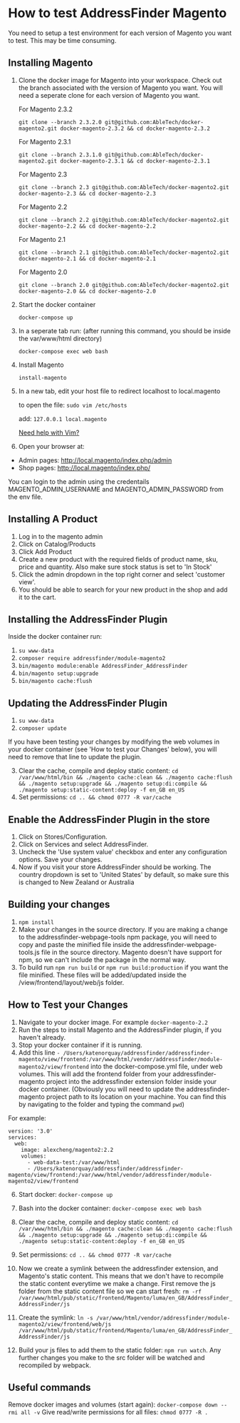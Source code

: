 # How to test AddressFinder Magento
You need to setup a test environment for each version of Magento you want to test. This may be time consuming.

## Installing Magento

1. Clone the docker image for Magento into your workspace. Check out the branch associated with the version of Magento you want. You will need a seperate clone for each version of Magento you want.

      
      For Magento 2.3.2

   `git clone --branch 2.3.2.0 git@github.com:AbleTech/docker-magento2.git docker-magento-2.3.2 && cd docker-magento-2.3.2`

      For Magento 2.3.1

   `git clone --branch 2.3.1.0 git@github.com:AbleTech/docker-magento2.git docker-magento-2.3.1 && cd docker-magento-2.3.1`

      For Magento 2.3

   `git clone --branch 2.3 git@github.com:AbleTech/docker-magento2.git docker-magento-2.3 && cd docker-magento-2.3`

      For Magento 2.2

   `git clone --branch 2.2 git@github.com:AbleTech/docker-magento2.git docker-magento-2.2 && cd docker-magento-2.2`

      For Magento 2.1

   `git clone --branch 2.1 git@github.com:AbleTech/docker-magento2.git docker-magento-2.1 && cd docker-magento-2.1`

      For Magento 2.0

   `git clone --branch 2.0 git@github.com:AbleTech/docker-magento2.git docker-magento-2.0 && cd docker-magento-2.0`

2. Start the docker container

    `docker-compose up`

3. In a seperate tab run: (after running this command, you should be inside the var/www/html directory)

    `docker-compose exec web bash`

4.  Install Magento

    `install-magento`


5. In a new tab, edit your host file to redirect localhost to local.magento

   to open the file: `sudo vim /etc/hosts`

   add: `127.0.0.1 local.magento`

   [Need help with Vim?](https://sites.google.com/a/abletech.co.nz/wiki/technology-tips/beginners-guide-to-vim)


8. Open your browser at:

  * Admin pages: http://local.magento/index.php/admin
  * Shop pages: http://local.magento/index.php/

  You can login to the admin using the credentails MAGENTO_ADMIN_USERNAME and MAGENTO_ADMIN_PASSWORD from the env file.


## Installing A Product

1. Log in to the magento admin
2. Click on Catalog/Products
3. Click Add Product
4. Create a new product with the required fields of product name, sku, price and quantity. Also make sure stock status is set to 'In Stock'
5. Click the admin dropdown in the top right corner and select 'customer view'.
6. You should be able to search for your new product in the shop and add it to the cart.


## Installing the AddressFinder Plugin

Inside the docker container run:
1. `su www-data`
2. `composer require addressfinder/module-magento2`
3. `bin/magento module:enable AddressFinder_AddressFinder`
4. `bin/magento setup:upgrade`
5. `bin/magento cache:flush`

## Updating the AddressFinder Plugin
1. `su www-data`
2. `composer update`

If you have been testing your changes by modifying the web volumes in your docker container (see 'How to test your Changes' below), you will need to remove that line to update the plugin. 

3. Clear the cache, compile and deploy static content: `cd /var/www/html/bin && ./magento cache:clean && ./magento cache:flush && ./magento setup:upgrade && ./magento setup:di:compile && ./magento setup:static-content:deploy -f en_GB en_US`
4. Set permissions: `cd .. && chmod 0777 -R var/cache`

## Enable the AddressFinder Plugin in the store

1. Click on Stores/Configuration.
2. Click on Services and select AddressFinder.
3. Uncheck the 'Use system value' checkbox and enter any configuration options. Save your changes.
3. Now if you visit your store AddressFinder should be working. The country dropdown is set to 'United States' by default, so make sure this is changed to New Zealand or Australia

## Building your changes
1. `npm install`
2. Make your changes in the source directory. If you are making a change to the addressfinder-webpage-tools npm package, you will need to copy and paste the minified file inside the addressfinder-webpage-tools.js file in the source directory. Magento doesn't have support for npm, so we can't include the package in the normal way.
3. To build run `npm run build` or `npm run build:production` if you want the file minified. These files will be added/updated inside the /view/frontend/layout/web/js folder.  

## How to Test your Changes

1. Navigate to your docker image. For example `docker-magento-2.2`
2. Run the steps to install Magento and the AddressFinder plugin, if you haven't already.
3. Stop your docker container if it is running.
5. Add this line `- /Users/katenorquay/addressfinder/addressfinder-magento/view/frontend:/var/www/html/vendor/addressfinder/module-magento2/view/frontend` into the docker-compose.yml file, under web volumes. This will add the frontend folder from your addressfinder-magento project 
into the addressfinder extension folder inside your docker container. (Obviously you will need to update the addressfinder-magento project path to its location on your machine. You can find this by navigating to the folder and typing the command `pwd`)

For example: 

``` 
version: '3.0'
services:
  web:
    image: alexcheng/magento2:2.2
    volumes: 
      - web-data-test:/var/www/html
      - /Users/katenorquay/addressfinder/addressfinder-magento/view/frontend:/var/www/html/vendor/addressfinder/module-magento2/view/frontend
```

6. Start docker: `docker-compose up`
7. Bash into the docker container: `docker-compose exec web bash`

8. Clear the cache, compile and deploy static content: `cd /var/www/html/bin && ./magento cache:clean && ./magento cache:flush && ./magento setup:upgrade && ./magento setup:di:compile && ./magento setup:static-content:deploy -f en_GB en_US`
9. Set permissions: `cd .. && chmod 0777 -R var/cache`
10. Now we create a symlink between the addressfinder extension, and Magento's static content. This means that we don't have to recompile the
static content everytime we make a change. First remove the js folder from the static content file so we can start fresh:
`rm -rf /var/www/html/pub/static/frontend/Magento/luma/en_GB/AddressFinder_AddressFinder/js`
11. Create the symlink: `ln -s /var/www/html/vendor/addressfinder/module-magento2/view/frontend/web/js /var/www/html/pub/static/frontend/Magento/luma/en_GB/AddressFinder_AddressFinder/js`
12. Build your js files to add them to the static folder: `npm run watch`. Any further changes you make to the src folder will be watched and recompiled by webpack. 


## Useful commands
Remove docker images and volumes (start again): `docker-compose down --rmi all -v`
Give read/write permissions for all files: `chmod 0777 -R .`


